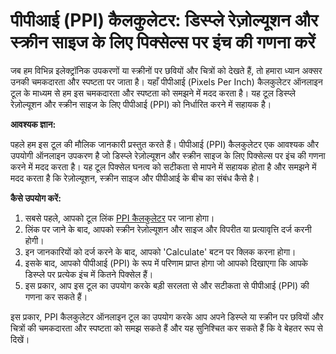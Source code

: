 पीपीआई (PPI) कैलकुलेटर: डिस्प्ले रेज़ोल्यूशन और स्क्रीन साइज के लिए पिक्सेल्स पर इंच की गणना करें
=================================================================================================

जब हम विभिन्न इलेक्ट्रॉनिक उपकरणों या स्क्रीनों पर छवियों और चित्रों को देखते हैं, तो हमारा ध्यान अक्सर उनकी चमकदारता और स्पष्टता पर जाता है। यहाँ पीपीआई (Pixels Per Inch) कैलकुलेटर ऑनलाइन टूल के माध्यम से हम इस चमकदारता और स्पष्टता को समझने में मदद करता है। यह टूल डिस्प्ले रेज़ोल्यूशन और स्क्रीन साइज के लिए पीपीआई (PPI) को निर्धारित करने में सहायक है।

**आवश्यक ज्ञान:**

पहले हम इस टूल की मौलिक जानकारी प्रस्तुत करते हैं। पीपीआई (PPI) कैलकुलेटर एक आवश्यक और उपयोगी ऑनलाइन उपकरण है जो डिस्प्ले रेज़ोल्यूशन और स्क्रीन साइज के लिए पिक्सेल्स पर इंच की गणना करने में मदद करता है। यह टूल पिक्सेल घनत्व को सटीकता से मापने में सहायक होता है और समझने में मदद करता है कि रेज़ोल्यूशन, स्क्रीन साइज और पीपीआई के बीच का संबंध कैसे है।

**कैसे उपयोग करें:**

1. सबसे पहले, आपको टूल लिंक [PPI कैलकुलेटर](https://www.onlinecalculatorsfree.com/hi/tools/ppi-pixels-per-inch-calculator.html) पर जाना होगा।
2. लिंक पर जाने के बाद, आपको स्क्रीन रेज़ोल्यूशन और साइज और विपरीत या प्रत्यावृत्ति दर्ज करनी होगी।
3. इन जानकारियों को दर्ज करने के बाद, आपको 'Calculate' बटन पर क्लिक करना होगा।
4. इसके बाद, आपको पीपीआई (PPI) के रूप में परिणाम प्राप्त होगा जो आपको दिखाएगा कि आपके डिस्प्ले पर प्रत्येक इंच में कितने पिक्सेल हैं।
5. इस प्रकार, आप इस टूल का उपयोग करके बड़ी सरलता से और सटीकता से पीपीआई (PPI) की गणना कर सकते हैं।

इस प्रकार, PPI कैलकुलेटर ऑनलाइन टूल का उपयोग करके आप अपने डिस्प्ले या स्क्रीन पर छवियों और चित्रों की चमकदारता और स्पष्टता को समझ सकते हैं और यह सुनिश्चित कर सकते हैं कि वे बेहतर रूप से दिखें।